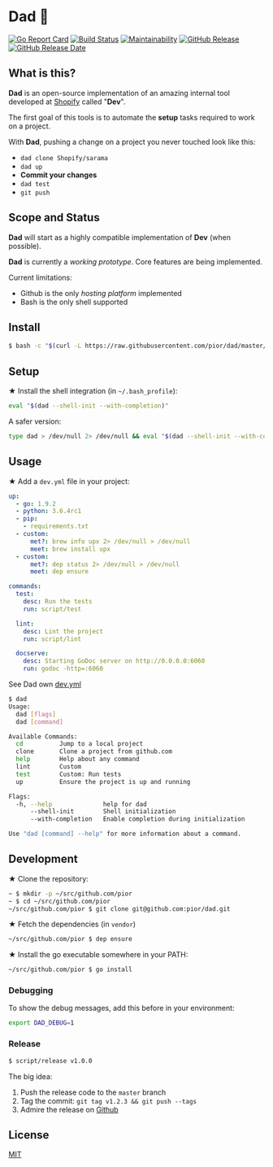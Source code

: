 # Dad 👴

[![Go Report Card](https://goreportcard.com/badge/github.com/pior/dad)](https://goreportcard.com/report/github.com/pior/dad)
[![Build Status](https://travis-ci.org/pior/dad.svg?branch=master)](https://travis-ci.org/pior/dad)
[![Maintainability](https://api.codeclimate.com/v1/badges/8c49eed0016c68958606/maintainability)](https://codeclimate.com/github/pior/dad/maintainability)
[![GitHub Release](https://img.shields.io/github/release/pior/dad.svg)](https://github.com/pior/dad/releases)
[![GitHub Release Date](https://img.shields.io/github/release-date/pior/dad.svg)](https://github.com/pior/dad/releases)

## What is this?

**Dad** is an open-source implementation of an amazing internal tool developed at
[Shopify](https://engineering.shopify.com) called "**Dev**".

The first goal of this tools is to automate the **setup** tasks required to work on a project.

With **Dad**, pushing a change on a project you never touched look like this:

- `dad clone Shopify/sarama`
- `dad up`
- **Commit your changes**
- `dad test`
- `git push`

## Scope and Status

**Dad** will start as a highly compatible implementation of **Dev** (when possible).

**Dad** is currently a _working prototype_. Core features are being implemented.

Current limitations:

- Github is the only _hosting platform_ implemented
- Bash is the only shell supported

## Install

```bash
$ bash -c "$(curl -L https://raw.githubusercontent.com/pior/dad/master/install.sh)"
```

## Setup

★ Install the shell integration (in `~/.bash_profile`):
```bash
eval "$(dad --shell-init --with-completion)"
```

A safer version:
```bash
type dad > /dev/null 2> /dev/null && eval "$(dad --shell-init --with-completion)"
```

## Usage

★ Add a `dev.yml` file in your project:
```yaml
up:
  - go: 1.9.2
  - python: 3.6.4rc1
  - pip:
    - requirements.txt
  - custom:
      met?: brew info upx 2> /dev/null > /dev/null
      meet: brew install upx
  - custom:
      met?: dep status 2> /dev/null > /dev/null
      meet: dep ensure

commands:
  test:
    desc: Run the tests
    run: script/test

  lint:
    desc: Lint the project
    run: script/lint

  docserve:
    desc: Starting GoDoc server on http://0.0.0.0:6060
    run: godoc -http=:6060
```
See Dad own [dev.yml](dev.yml)

```bash
$ dad
Usage:
  dad [flags]
  dad [command]

Available Commands:
  cd          Jump to a local project
  clone       Clone a project from github.com
  help        Help about any command
  lint        Custom
  test        Custom: Run tests
  up          Ensure the project is up and running

Flags:
  -h, --help              help for dad
      --shell-init        Shell initialization
      --with-completion   Enable completion during initialization

Use "dad [command] --help" for more information about a command.
```

## Development

★ Clone the repository:
```bash
~ $ mkdir -p ~/src/github.com/pior
~ $ cd ~/src/github.com/pior
~/src/github.com/pior $ git clone git@github.com:pior/dad.git
```

★ Fetch the dependencies (in `vendor`)
```bash
~/src/github.com/pior $ dep ensure
```

★ Install the go executable somewhere in your PATH:
```bash
~/src/github.com/pior $ go install
```

### Debugging

To show the debug messages, add this before in your environment:
```bash
export DAD_DEBUG=1
```

### Release

```bash
$ script/release v1.0.0
```

The big idea:
1. Push the release code to the `master` branch
2. Tag the commit: `git tag v1.2.3 && git push --tags`
3. Admire the release on [Github](https://github.com/pior/dad/releases)

## License

[MIT](https://github.com/pior/dad/blob/master/LICENSE)
